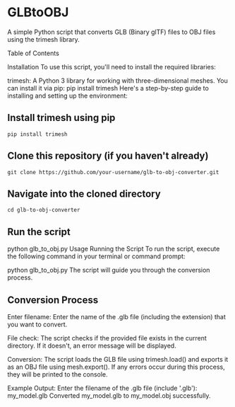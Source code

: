 # GLBtoOBJ
A simple Python script that converts GLB (Binary glTF) files to OBJ files using the trimesh library.

Table of Contents


Installation
To use this script, you'll need to install the required libraries:

trimesh: A Python 3 library for working with three-dimensional meshes. You can install it via pip: pip install trimesh
Here's a step-by-step guide to installing and setting up the environment:

## Install trimesh using pip
```
pip install trimesh
```

## Clone this repository (if you haven't already)
```
git clone https://github.com/your-username/glb-to-obj-converter.git
```
## Navigate into the cloned directory
```
cd glb-to-obj-converter
```

## Run the script
python glb_to_obj.py
Usage
Running the Script
To run the script, execute the following command in your terminal or command prompt:

python glb_to_obj.py
The script will guide you through the conversion process.

##   Conversion Process
Enter filename: Enter the name of the .glb file (including the extension) that you want to convert.

File check: The script checks if the provided file exists in the current directory. If it doesn't, an error message will be displayed.

Conversion: The script loads the GLB file using trimesh.load() and exports it as an OBJ file using mesh.export(). If any errors occur during this process, they will be printed to the console.

Example Output:
Enter the filename of the .glb file (include '.glb'): my_model.glb
Converted my_model.glb to my_model.obj successfully.

